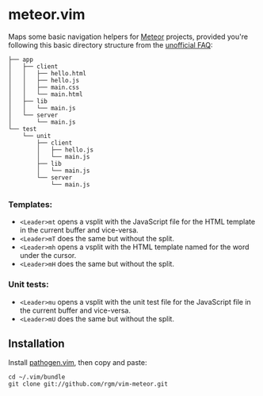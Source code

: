 meteor.vim
==========

Maps some basic navigation helpers for [Meteor](http://meteor.com) projects, provided you're following this basic directory structure from the [unofficial FAQ](https://github.com/oortcloud/unofficial-meteor-faq#user-content-where-should-i-put-my-files):

```
├── app
│   ├── client
│   │   ├── hello.html
│   │   ├── hello.js
│   │   ├── main.css
│   │   └── main.html
│   ├── lib
│   │   └── main.js
│   └── server
│       └── main.js
└── test
    └── unit
        ├── client
        │   ├── hello.js
        │   └── main.js
        ├── lib
        │   └── main.js
        └── server
            └── main.js
```

### Templates:

- `<Leader>mt` opens a vsplit with the JavaScript file for the HTML template in
  the current buffer and vice-versa. 
- `<Leader>mT` does the same but without the split.
- `<Leader>mh` opens a vsplit with the HTML template named for the word under the cursor.
- `<Leader>mH` does the same but without the split.

### Unit tests:

- `<Leader>mu` opens a vsplit with the unit test file for the JavaScript file
  in the current buffer and vice-versa.
- `<Leader>mU` does the same but without the split.

Installation
------------

Install [pathogen.vim](https://github.com/tpope/vim-pathogen), then copy and paste:

    cd ~/.vim/bundle
    git clone git://github.com/rgm/vim-meteor.git
